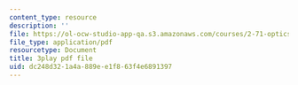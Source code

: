 ```yaml
---
content_type: resource
description: ''
file: https://ol-ocw-studio-app-qa.s3.amazonaws.com/courses/2-71-optics-spring-2009/dc248d321a4a889ee1f863f4e6891397_u6GbFCWIH_0.pdf
file_type: application/pdf
resourcetype: Document
title: 3play pdf file
uid: dc248d32-1a4a-889e-e1f8-63f4e6891397
---
```

